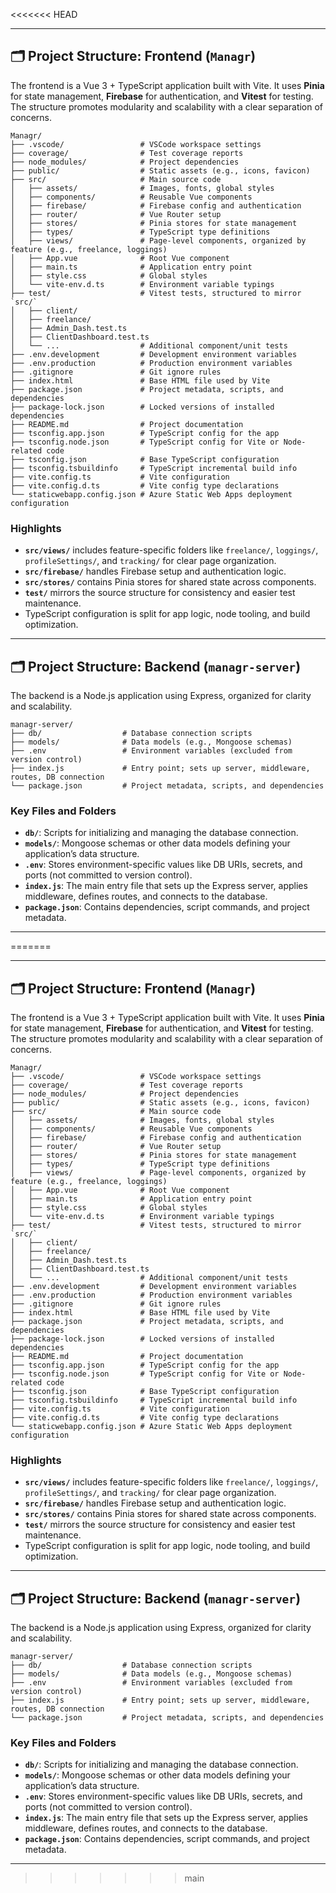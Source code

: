 <<<<<<< HEAD

---

## 🗂️ Project Structure: Frontend (`Managr`)

The frontend is a Vue 3 + TypeScript application built with Vite. It uses **Pinia** for state management, **Firebase** for authentication, and **Vitest** for testing. The structure promotes modularity and scalability with a clear separation of concerns.

```
Managr/
├── .vscode/                 # VSCode workspace settings
├── coverage/                # Test coverage reports
├── node_modules/            # Project dependencies
├── public/                  # Static assets (e.g., icons, favicon)
├── src/                     # Main source code
│   ├── assets/              # Images, fonts, global styles
│   ├── components/          # Reusable Vue components
│   ├── firebase/            # Firebase config and authentication
│   ├── router/              # Vue Router setup
│   ├── stores/              # Pinia stores for state management
│   ├── types/               # TypeScript type definitions
│   ├── views/               # Page-level components, organized by feature (e.g., freelance, loggings)
│   ├── App.vue              # Root Vue component
│   ├── main.ts              # Application entry point
│   ├── style.css            # Global styles
│   └── vite-env.d.ts        # Environment variable typings
├── test/                    # Vitest tests, structured to mirror `src/`
│   ├── client/
│   ├── freelance/
│   ├── Admin_Dash.test.ts
│   ├── ClientDashboard.test.ts
│   └── ...                  # Additional component/unit tests
├── .env.development         # Development environment variables
├── .env.production          # Production environment variables
├── .gitignore               # Git ignore rules
├── index.html               # Base HTML file used by Vite
├── package.json             # Project metadata, scripts, and dependencies
├── package-lock.json        # Locked versions of installed dependencies
├── README.md                # Project documentation
├── tsconfig.app.json        # TypeScript config for the app
├── tsconfig.node.json       # TypeScript config for Vite or Node-related code
├── tsconfig.json            # Base TypeScript configuration
├── tsconfig.tsbuildinfo     # TypeScript incremental build info
├── vite.config.ts           # Vite configuration
├── vite.config.d.ts         # Vite config type declarations
└── staticwebapp.config.json # Azure Static Web Apps deployment configuration
```

### Highlights

* **`src/views/`** includes feature-specific folders like `freelance/`, `loggings/`, `profileSettings/`, and `tracking/` for clear page organization.
* **`src/firebase/`** handles Firebase setup and authentication logic.
* **`src/stores/`** contains Pinia stores for shared state across components.
* **`test/`** mirrors the source structure for consistency and easier test maintenance.
* TypeScript configuration is split for app logic, node tooling, and build optimization.

---

## 🗂️ Project Structure: Backend (`managr-server`)

The backend is a Node.js application using Express, organized for clarity and scalability.

```
managr-server/
├── db/                  # Database connection scripts
├── models/              # Data models (e.g., Mongoose schemas)
├── .env                 # Environment variables (excluded from version control)
├── index.js             # Entry point; sets up server, middleware, routes, DB connection
└── package.json         # Project metadata, scripts, and dependencies
```

### Key Files and Folders

* **`db/`**: Scripts for initializing and managing the database connection.
* **`models/`**: Mongoose schemas or other data models defining your application’s data structure.
* **`.env`**: Stores environment-specific values like DB URIs, secrets, and ports (not committed to version control).
* **`index.js`**: The main entry file that sets up the Express server, applies middleware, defines routes, and connects to the database.
* **`package.json`**: Contains dependencies, script commands, and project metadata.

---
=======

---

## 🗂️ Project Structure: Frontend (`Managr`)

The frontend is a Vue 3 + TypeScript application built with Vite. It uses **Pinia** for state management, **Firebase** for authentication, and **Vitest** for testing. The structure promotes modularity and scalability with a clear separation of concerns.

```
Managr/
├── .vscode/                 # VSCode workspace settings
├── coverage/                # Test coverage reports
├── node_modules/            # Project dependencies
├── public/                  # Static assets (e.g., icons, favicon)
├── src/                     # Main source code
│   ├── assets/              # Images, fonts, global styles
│   ├── components/          # Reusable Vue components
│   ├── firebase/            # Firebase config and authentication
│   ├── router/              # Vue Router setup
│   ├── stores/              # Pinia stores for state management
│   ├── types/               # TypeScript type definitions
│   ├── views/               # Page-level components, organized by feature (e.g., freelance, loggings)
│   ├── App.vue              # Root Vue component
│   ├── main.ts              # Application entry point
│   ├── style.css            # Global styles
│   └── vite-env.d.ts        # Environment variable typings
├── test/                    # Vitest tests, structured to mirror `src/`
│   ├── client/
│   ├── freelance/
│   ├── Admin_Dash.test.ts
│   ├── ClientDashboard.test.ts
│   └── ...                  # Additional component/unit tests
├── .env.development         # Development environment variables
├── .env.production          # Production environment variables
├── .gitignore               # Git ignore rules
├── index.html               # Base HTML file used by Vite
├── package.json             # Project metadata, scripts, and dependencies
├── package-lock.json        # Locked versions of installed dependencies
├── README.md                # Project documentation
├── tsconfig.app.json        # TypeScript config for the app
├── tsconfig.node.json       # TypeScript config for Vite or Node-related code
├── tsconfig.json            # Base TypeScript configuration
├── tsconfig.tsbuildinfo     # TypeScript incremental build info
├── vite.config.ts           # Vite configuration
├── vite.config.d.ts         # Vite config type declarations
└── staticwebapp.config.json # Azure Static Web Apps deployment configuration
```

### Highlights

* **`src/views/`** includes feature-specific folders like `freelance/`, `loggings/`, `profileSettings/`, and `tracking/` for clear page organization.
* **`src/firebase/`** handles Firebase setup and authentication logic.
* **`src/stores/`** contains Pinia stores for shared state across components.
* **`test/`** mirrors the source structure for consistency and easier test maintenance.
* TypeScript configuration is split for app logic, node tooling, and build optimization.

---

## 🗂️ Project Structure: Backend (`managr-server`)

The backend is a Node.js application using Express, organized for clarity and scalability.

```
managr-server/
├── db/                  # Database connection scripts
├── models/              # Data models (e.g., Mongoose schemas)
├── .env                 # Environment variables (excluded from version control)
├── index.js             # Entry point; sets up server, middleware, routes, DB connection
└── package.json         # Project metadata, scripts, and dependencies
```

### Key Files and Folders

* **`db/`**: Scripts for initializing and managing the database connection.
* **`models/`**: Mongoose schemas or other data models defining your application’s data structure.
* **`.env`**: Stores environment-specific values like DB URIs, secrets, and ports (not committed to version control).
* **`index.js`**: The main entry file that sets up the Express server, applies middleware, defines routes, and connects to the database.
* **`package.json`**: Contains dependencies, script commands, and project metadata.

---
>>>>>>> main
